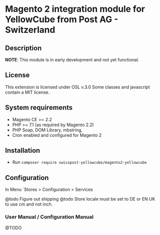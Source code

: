 # Magento 2 integration module for YellowCube from Post AG - Switzerland

## Description

__NOTE__: This module is in early development and not yet functional.

## License

This extension is licensed under OSL v.3.0
Some classes and javascript contain a MIT license.

## System requirements

- Magento CE >= 2.2
- PHP >= 7.1 (as required by Magento 2.2)
- PHP Soap, DOM Library, mbstring,
- Cron enabled and configured for Magento 2

## Installation

- Run `composer require swisspost-yellowcube/magento2-yellowcube`

## Configuration

In Menu `Stores > Configuration > Services

@todo Figure out shipping
@todo Store locale must be set to DE or EN UK to use cm and not inch.

### User Manual / Configuration Manual

@TODO

